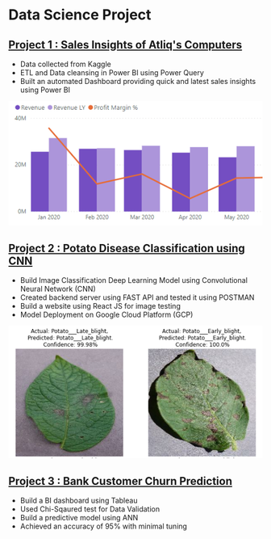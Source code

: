 # Data Science Project

## [Project 1 : Sales Insights of Atliq's Computers](https://github.com/sameernagrare/Sales-Insights-Dashboard)
* Data collected from Kaggle
* ETL and Data cleansing in Power BI using Power Query
* Built an automated Dashboard providing quick and latest sales insights using Power BI

![](/Images/Sales_Insight.PNG)




## [Project 2 : Potato Disease Classification using CNN](https://github.com/sameernagrare/Potato-Disease-Classification-using-CNN)
* Build Image Classification Deep Learning Model using Convolutional Neural Network (CNN)
* Created backend server using FAST API and tested it using POSTMAN
* Build a website using React JS for image testing
* Model Deployment on Google Cloud Platform (GCP)

![](/Images/Potato_Disease.PNG)




## [Project 3 : Bank Customer Churn Prediction](https://github.com/sameernagrare/Churn-Modelling)
*	Build a BI dashboard using Tableau
*	Used Chi-Sqaured test for Data Validation
*	Build a predictive model using ANN
*	Achieved an accuracy of 95% with minimal tuning

